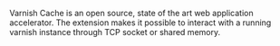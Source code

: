 Varnish Cache is an open source, state of the art web application
accelerator. The extension makes it possible to interact with a running
varnish instance through TCP socket or shared memory.
